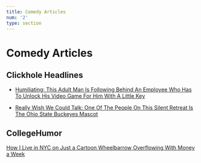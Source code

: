 ```yaml
---
title: Comedy Articles
num: '2'
type: section
---
```

# Comedy Articles

## Clickhole Headlines

* [Humiliating: This Adult Man Is Following Behind An Employee Who Has To Unlock His Video Game For Him With A Little Key](https://clickhole.com/humiliating-this-adult-man-is-following-behind-an-employee-who-has-to-unlock-his-video-game-for-him-with-a-little-key/)



* [Really Wish We Could Talk: One Of The People On This Silent Retreat Is The Ohio State Buckeyes Mascot](https://clickhole.com/really-wish-we-could-talk-one-of-the-people-on-this-silent-retreat-is-the-ohio-state-buckeyes-mascot/)

## **CollegeHumor**

[How I Live in NYC on Just a Cartoon Wheelbarrow Overflowing With Money a Week ](https://web.archive.org/web/20200109040605if_/https://www.collegehumor.com/post/7057278/how-i-live-in-nyc-on-just-a-cartoon-wheelbarrow-overflowing-with-money-a-week)
